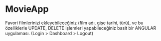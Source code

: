 # MovieApp
Favori filmlerinizi ekleyebileceğiniz (film adı, gişe tarihi, türü), ve bu özelliklerle UPDATE, DELETE işlemleri yapabileceğiniz basit bir ANGULAR uygulaması. (Login > Dashboard > Logout)
